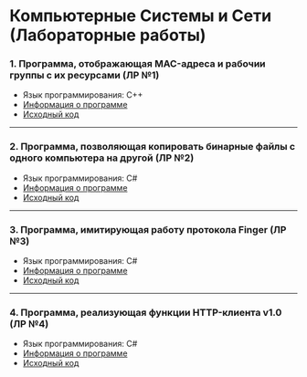 ﻿# Компьютерные Системы и Сети (Лабораторные работы)
### 1. Программа, отображающая MAC-адреса и рабочии группы с их ресурсами (ЛР №1)
 - Язык программирования: C++
 - [Информация о программе](https://github.com/BSUIR-SFIT-Labs/CSaN-Labs/tree/master/Lab_1/README.md)
 - [Исходный код](https://github.com/BSUIR-SFIT-Labs/CSaN-Labs/tree/master/Lab_1)
 
---

### 2. Программа, позволяющая копировать бинарные файлы с одного компьютера на другой (ЛР №2)
 - Язык программирования: C#
 - [Информация о программе](https://github.com/BSUIR-SFIT-Labs/CSaN-Labs/tree/master/Lab_2/README.md)
 - [Исходный код](https://github.com/BSUIR-SFIT-Labs/CSaN-Labs/tree/master/Lab_2)
 
---

### 3. Программа, имитирующая работу протокола Finger (ЛР №3)
 - Язык программирования: C#
 - [Информация о программе](https://github.com/BSUIR-SFIT-Labs/CSaN-Labs/tree/master/Lab_3/README.md)
 - [Исходный код](https://github.com/BSUIR-SFIT-Labs/CSaN-Labs/tree/master/Lab_3)
 
---

### 4. Программа, реализующая функции HTTP-клиента v1.0 (ЛР №4)
 - Язык программирования: C#
 - [Информация о программе](https://github.com/BSUIR-SFIT-Labs/CSaN-Labs/tree/master/Lab_4/README.md)
 - [Исходный код](https://github.com/BSUIR-SFIT-Labs/CSaN-Labs/tree/master/Lab_4)
